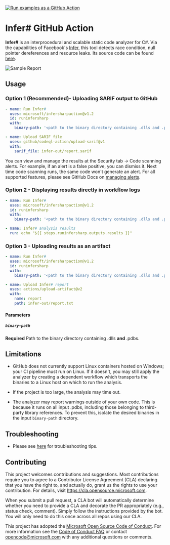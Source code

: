[![Run examples as a GitHub Action](https://github.com/microsoft/infersharpaction/actions/workflows/runexamples.yml/badge.svg)](https://github.com/microsoft/infersharpaction/actions/workflows/runexamples.yml)

# Infer# GitHub Action

**Infer#** is an interprocedural and scalable static code analyzer for C#. Via the capabilities of Facebook's [Infer](https://fbinfer.com/), this tool detects race condition, null pointer dereferences and resource leaks. Its source code can be found [here](https://github.com/microsoft/infersharp).

![Sample Report](https://github.com/microsoft/infersharpaction/blob/main/assets/samplereport.png)

## Usage

### Option 1 (Recommended)- Uploading SARIF output to GitHub
```yml
- name: Run Infer#      
  uses: microsoft/infersharpaction@v1.2
  id: runinfersharp
  with:
    binary-path: '<path to the binary directory containing .dlls and .pdbs>'

- name: Upload SARIF file
  uses: github/codeql-action/upload-sarif@v1
  with:
    sarif_file: infer-out/report.sarif
```
You can view and manage the results at the Security tab -> Code scanning alerts. For example, if an alert is a false positive, you can dismiss it. Next time code scanning runs, the same code won't generate an alert.
For all supported features, please see GitHub Docs on [managing alerts](https://docs.github.com/en/code-security/code-scanning/automatically-scanning-your-code-for-vulnerabilities-and-errors/managing-code-scanning-alerts-for-your-repository).

### Option 2 - Displaying results directly in workflow logs
```yml
- name: Run Infer#      
  uses: microsoft/infersharpaction@v1.2
  id: runinfersharp
  with:
    binary-path: '<path to the binary directory containing .dlls and .pdbs>'

- name: Infer# analysis results
  run: echo "${{ steps.runinfersharp.outputs.results }}"
```

### Option 3 - Uploading results as an artifact
```yml
- name: Run Infer#      
  uses: microsoft/infersharpaction@v1.2
  id: runinfersharp
  with:
    binary-path: '<path to the binary directory containing .dlls and .pdbs>'

- name: Upload Infer# report
  uses: actions/upload-artifact@v2
  with:
    name: report
    path: infer-out/report.txt
```

#### Parameters
##### `binary-path`
**Required** Path to the binary directory containing .dlls **and** .pdbs.

## Limitations
- GitHub does not currently support Linux containers hosted on Windows; your CI pipeline must run on Linux. If it doesn't, you may still apply the analyzer by creating a dependent workflow which transports the binaries to a Linux host on which to run the analysis.

- If the project is too large, the analysis may time out.

- The analyzer may report warnings outside of your own code. This is because it runs on all input .pdbs, including those belonging to third-party library references. To prevent this, isolate the desired binaries in the input `binary-path` directory.

## Troubleshooting
- Please see [here](https://github.com/microsoft/infersharp/blob/main/TROUBLESHOOTING.md) for troubleshooting tips.

## Contributing

This project welcomes contributions and suggestions.  Most contributions require you to agree to a
Contributor License Agreement (CLA) declaring that you have the right to, and actually do, grant us
the rights to use your contribution. For details, visit https://cla.opensource.microsoft.com.

When you submit a pull request, a CLA bot will automatically determine whether you need to provide
a CLA and decorate the PR appropriately (e.g., status check, comment). Simply follow the instructions
provided by the bot. You will only need to do this once across all repos using our CLA.

This project has adopted the [Microsoft Open Source Code of Conduct](https://opensource.microsoft.com/codeofconduct/).
For more information see the [Code of Conduct FAQ](https://opensource.microsoft.com/codeofconduct/faq/) or
contact [opencode@microsoft.com](mailto:opencode@microsoft.com) with any additional questions or comments.

